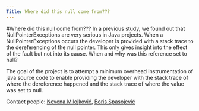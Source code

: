 ```yaml
---
Title: Where did this null come from???
---
```

#Where did this null come from???
In a previous study, we found out that NullPointerExceptions are very serious in Java projects. When a NullPointerExceptions occurs the developer is provided with a stack trace to the dereferencing of the null pointer. This only gives insight into the effect of the fault but not into its cause. When and why was this reference set to null? 

The goal of the project is to attempt a minimum overhead instrumentation of java source code to enable providing the developer with the stack trace of where the dereference happened and the stack trace of where the value was set to null.

Contact people:
[Nevena Milojković](%base_url%/staff/Milojkovic), [Boris Spasojević](%base_url%/staff/Boris-Spasojevic)
